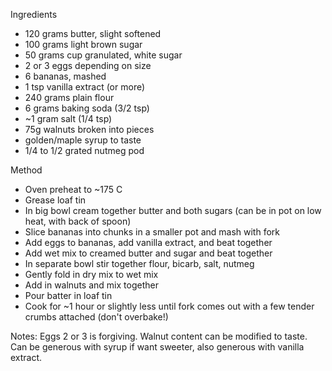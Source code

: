 Ingredients
- 120 grams butter, slight softened
- 100 grams light brown sugar
- 50 grams cup granulated, white sugar
- 2 or 3 eggs depending on size
- 6 bananas, mashed
- 1 tsp vanilla extract (or more)
- 240 grams plain flour
- 6 grams baking soda (3/2 tsp)
- ~1 gram salt (1/4 tsp)
- 75g walnuts broken into pieces
- golden/maple syrup to taste
- 1/4 to 1/2 grated nutmeg pod

Method
- Oven preheat to ~175 C
- Grease loaf tin
- In big bowl cream together butter and both sugars
  (can be in pot on low heat, with back of spoon)
- Slice bananas into chunks in a smaller pot and mash with fork
- Add eggs to bananas, add vanilla extract, and beat together
- Add wet mix to creamed butter and sugar and beat together
- In separate bowl stir together flour, bicarb, salt, nutmeg
- Gently fold in dry mix to wet mix
- Add in walnuts and mix together
- Pour batter in loaf tin
- Cook for ~1 hour or slightly less until fork comes
  out with a few tender crumbs attached (don't overbake!)

Notes:
Eggs 2 or 3 is forgiving. Walnut content can be modified to taste. Can be generous with syrup if want sweeter, also generous with vanilla extract.
